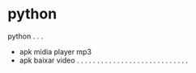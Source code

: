 # python
python . . .

- apk midia player mp3
- apk baixar video
. . . . . . . . . . . . . . . . . . . . . . . . . . . .
